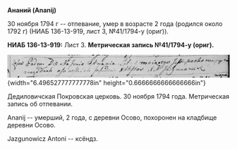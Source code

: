 **Ананий (Ananij)**

30 ноября 1794 г -- отпевание, умер в возрасте 2 года (родился около
1792 г) (НИАБ 136-13-919, лист 3, №41/1794-у (ориг)).

**НИАБ 136-13-919:** Лист 3. **Метрическая запись №41/1794-у (ориг).**

![](./media/76c6940deac7d6fdc23b7e43444d2e298494b4b2.png){width="6.496527777777778in"
height="0.6666666666666666in"}

Дедиловичская Покровская церковь. 30 ноября 1794 года. Метрическая
запись об отпевании.

Ananij -- умерший, 2 года, с деревни Осово, похоронен на кладбище
деревни Осово.

Jazgunowicz Antoni -- ксёндз.

